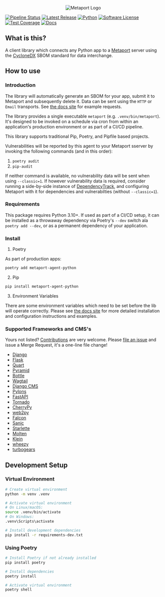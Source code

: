 <div align="center">
  <picture>
    <source media="(prefers-color-scheme: dark)" srcset="./metaport-logo.png" />
    <img alt="Metaport Logo" src="metaport-logo.png" />
  </picture>
</div>

[![Pipeline Status](https://gitlab.com/dcentrica/metaport/metaport-agent-python/badges/master/pipeline.svg?style=flat-square)](https://gitlab.com/dcentrica/metaport/metaport-agent-python/-/pipelines)
[![Latest Release](https://gitlab.com/dcentrica/metaport/metaport-agent-python/-/badges/release.svg?style=flat-square)](https://gitlab.com/dcentrica/metaport/metaport-agent-python/-/releases)
[![Python](https://img.shields.io/badge/Python-3776AB?logo=python&logoColor=fff)](#)
[![Software License](https://img.shields.io/badge/license-BSD3-brightgreen.svg?style=flat-square)](LICENSE.txt)
[![Test Coverage](https://gitlab.com/dcentrica/metaport/metaport-agent-python/badges/master/coverage.svg?style=flat-square)](#)
[![Docs](https://img.shields.io/badge/Docs-brightgreen.svg?style=flat-square)](https://docs.metaport.sh)

## What is this?

A client library which connects any Python app to a [Metaport](https://gitlab.com/dcentrica/metaport/metaport-server/) server using the [CycloneDX](https://cyclonedx.org/) SBOM standard for data interchange.

## How to use

### Introduction

The library will automatically generate an SBOM for your app, submit it to Metaport and subsequently delete it. Data can be sent using the `HTTP` or `Email` transports. See [the docs site](https://docs.metaport.sh) for example requests.

The library provides a single executable `metaport` (e.g. `.venv/bin/metaport`). It's designed to be invoked on a schedule via cron from within an application's production environment or as part of a CI/CD pipeline.

This library supports traditional Pip, Poetry, and Pipfile based projects. 

Vulnerabilities will be reported by this agent to your Metaport sserver by invoking the following commands (and in this order):

1. `poetry audit`
2. `pip-audit`

If neither command is available, no vulnerability data will be sent when using `--classic=1`. If however vulnerability data is required, consider running a side-by-side instance of [DependencyTrack](https://dependencytrack.org), and configuring Metaport with it for dependencies and vulnerabilties (without `--classic=1`).

### Requirements

This package requires Python 3.10+. If used as part of a CI/CD setup, it can be installed as a throwaway dependency via Poetry's `--dev` switch ala `poetry add --dev`, or as a permanent dependency of your application.

### Install

1. Poetry

As part of production apps:

```bash
poetry add metaport-agent-python
```

2. Pip

```bash
pip install metaport-agent-python
```

3. Environment Variables

There are some environment variables which need to be set before the lib will operate correctly. Please see [the docs site](https://docs.metaport.sh) for more detailed installation and configuration instructions and examples.

### Supported Frameworks and CMS's

Yours not listed? [Contributions](./CONTRIBUTING.md) are very welcome. Please [file an issue](https://gitlab.com/dcentrica/metaport/metaport-agent-python/-/issues/) and issue a Merge Request, it's a one-line file change!

* [Django](https://www.djangoproject.com/)
* [Flask](https://flask.palletsprojects.com/)
* [Quart](https://quart.palletsprojects.com/)
* [Pyramid](https://trypyramid.com/)
* [Bottle](https://bottlepy.org/)
* [Wagtail](https://wagtail.org/)
* [Django CMS](https://www.django-cms.org/)
* [Pylons](https://www.pylonsproject.org/)
* [FastAPI](https://fastapi.tiangolo.com/)
* [Tornado](https://www.tornadoweb.org/)
* [CherryPy](https://cherrypy.dev/)
* [web2py](https://web2py.com/)
* [Falcon](https://falconframework.org/)
* [Sanic](https://sanic.dev/)
* [Starlette](https://starlette.dev/)
* [Molten](https://moltenframework.com/)
* [Klein](https://klein.readthedocs.io/)
* [wheezy](https://wheezyweb.readthedocs.io/)
* [turbogears](https://turbogears.org/)

## Development Setup

### Virtual Environment

```bash
# Create virtual environment
python -m venv .venv

# Activate virtual environment
# On Linux/macOS:
source .venv/bin/activate
# On Windows:
.venv\Scripts\activate

# Install development dependencies
pip install -r requirements-dev.txt
```

### Using Poetry

```bash
# Install Poetry if not already installed
pip install poetry

# Install dependencies
poetry install

# Activate virtual environment
poetry shell
```
